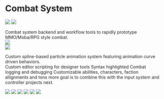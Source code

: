 # Combat System
![](https://github.com/deserializeme/Game-Projects/blob/main/media/images/Editor%20coding%20post/combat%20logging%20and%20score%20tracking.PNG)
![](https://github.com/deserializeme/Game-Projects/blob/main/media/images/Editor%20coding%20post/editor%20view%20spline%20editor.PNG)

Combat system backend and workflow tools to rapidly prototype MMO/Moba/RPG style combat.  
![](https://github.com/deserializeme/Game-Projects/blob/main/media/gifs/Spline%20system%20in%20action.gif)  
![](https://github.com/deserializeme/Game-Projects/blob/main/media/gifs/Spline%20path%20editor.gif)  

Custom spline-based particle animation system featuring animation curve driven behaviors.  
Custom editor scripting for designer tools
Syntax highlighted Combat logging and debugging
Customizable abilities, characters, faction allignments and tons more
goal is to combine this with the input system and controller projects next.

![](https://github.com/deserializeme/Game-Projects/blob/main/media/images/Editor%20coding%20post/attack%20collapsed.PNG)
![](https://github.com/deserializeme/Game-Projects/blob/main/media/images/Editor%20coding%20post/attack%20profile%201.PNG)
![](https://github.com/deserializeme/Game-Projects/blob/main/media/images/Editor%20coding%20post/attack%20profile%202.PNG)
![](https://github.com/deserializeme/Game-Projects/blob/main/media/images/Editor%20coding%20post/cast%20manager.PNG)
![](https://github.com/deserializeme/Game-Projects/blob/main/media/images/Editor%20coding%20post/character%201.PNG)
![](https://github.com/deserializeme/Game-Projects/blob/main/media/images/Editor%20coding%20post/character%202.PNG)

